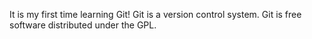 It is my first time learning Git!
Git is a version control system.
Git is free software distributed under the GPL.
